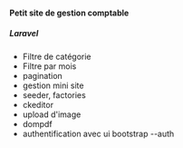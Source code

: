 <h4>Petit site de gestion comptable</h4>
<h5>Laravel</h5>
<p>
<ul>
<li>Filtre de catégorie</li>
<li>Filtre par mois</li>
<li>pagination</li>
<li>gestion mini site</li>
<li>seeder, factories</li>
<li>ckeditor</li>
<li>upload d'image</li>
<li>dompdf</li>
<li>authentification avec ui bootstrap --auth</li>
</ul>
</p>
